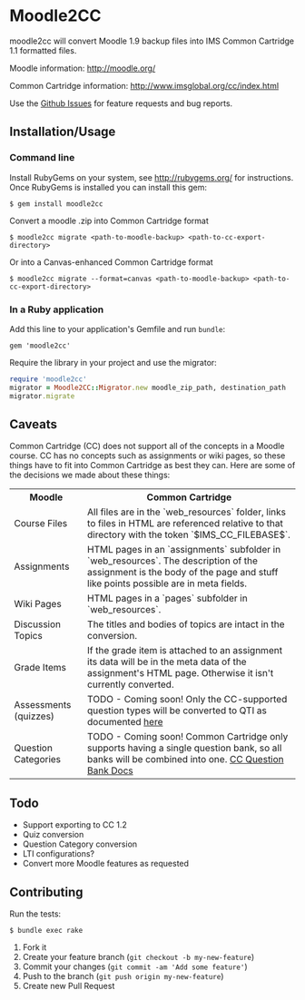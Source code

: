 # Moodle2CC

moodle2cc will convert Moodle 1.9 backup files into IMS Common Cartridge 1.1
formatted files. 

Moodle information: http://moodle.org/

Common Cartridge information: http://www.imsglobal.org/cc/index.html

Use the [Github Issues](https://github.com/instructure/moodle2cc/issues?state=open)
for feature requests and bug reports.

## Installation/Usage

### Command line
Install RubyGems on your system, see http://rubygems.org/ for instructions.
Once RubyGems is installed you can install this gem:

    $ gem install moodle2cc

Convert a moodle .zip into Common Cartridge format

    $ moodle2cc migrate <path-to-moodle-backup> <path-to-cc-export-directory>

Or into a Canvas-enhanced Common Cartridge format

    $ moodle2cc migrate --format=canvas <path-to-moodle-backup> <path-to-cc-export-directory>

### In a Ruby application

Add this line to your application's Gemfile and run `bundle`:

    gem 'moodle2cc'

Require the library in your project and use the migrator:

```ruby
require 'moodle2cc'
migrator = Moodle2CC::Migrator.new moodle_zip_path, destination_path
migrator.migrate
```

## Caveats

Common Cartridge (CC) does not support all of the concepts in a Moodle course. 
CC has no concepts such as assignments or wiki pages, so these things have to
fit into Common Cartridge as best they can. Here are some of the decisions we 
made about these things:

<table>
  <tr>
    <th>Moodle</th>
    <th>Common Cartridge</th>
  </tr>
  <tr>
    <td>Course Files</td>
    <td>All files are in the `web_resources` folder, links to files in HTML are 
    referenced relative to that directory with the token `$IMS_CC_FILEBASE$`.</td>
  </tr>
  <tr>
    <td>Assignments</td>
    <td>HTML pages in an `assignments` subfolder in `web_resources`. The description 
    of the assignment is the body of the page and stuff like points possible are
    in meta fields.</td>
  </tr>
  <tr>
    <td>Wiki Pages</td>
    <td>HTML pages in a `pages` subfolder in `web_resources`.</td>
  </tr>
  <tr>
    <td>Discussion Topics</td>
    <td>The titles and bodies of topics are intact in the conversion.</td>
  </tr>
  <tr>
    <td>Grade Items</td>
    <td>If the grade item is attached to an assignment its data will be in the
    meta data of the assignment's HTML page. Otherwise it isn't currently converted.</td>
  </tr>
  <tr>
    <td>Assessments (quizzes)</td>
    <td>TODO - Coming soon! Only the CC-supported question types will be converted
    to QTI as documented <a href="http://www.imsglobal.org/cc/ccv1p1/imscc_profilev1p1-Implementation.html#_Toc285616469">here</a> </td>
  </tr>
  <tr>
    <td>Question Categories</td>
    <td>TODO - Coming soon! Common Cartridge only supports having a single question bank, so all banks
    will be combined into one. <a href="http://www.imsglobal.org/cc/ccv1p1/imscc_profilev1p1-Implementation.html#_Toc285616457">CC Question Bank Docs</a> </td>
  </tr>
</table>

## Todo

 * Support exporting to CC 1.2
 * Quiz conversion
 * Question Category conversion
 * LTI configurations?
 * Convert more Moodle features as requested

## Contributing

Run the tests:

    $ bundle exec rake

1. Fork it
2. Create your feature branch (`git checkout -b my-new-feature`)
3. Commit your changes (`git commit -am 'Add some feature'`)
4. Push to the branch (`git push origin my-new-feature`)
5. Create new Pull Request
